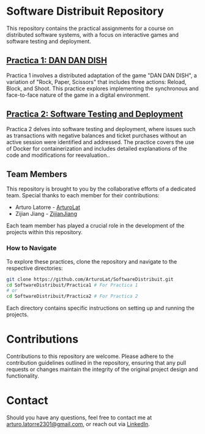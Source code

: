 # Software Distribuit Repository

This repository contains the practical assignments for a course on distributed software systems, with a focus on interactive games and software testing and deployment.

## [Practica 1: DAN DAN DISH](https://github.com/ArturoLat/SoftwareDistribuit/tree/main/Practica1)

Practica 1 involves a distributed adaptation of the game "DAN DAN DISH", a variation of "Rock, Paper, Scissors" that includes three actions: Reload, Block, and Shoot. This practice explores implementing the synchronous and face-to-face nature of the game in a digital environment.

## [Practica 2: Software Testing and Deployment](https://github.com/ArturoLat/SoftwareDistribuit/tree/main/Practica2)

Practica 2 delves into software testing and deployment, where issues such as transactions with negative balances and ticket purchases without an active session were identified and addressed. The practice covers the use of Docker for containerization and includes detailed explanations of the code and modifications for reevaluation..

## Team Members

This repository is brought to you by the collaborative efforts of a dedicated team. Special thanks to each member for their contributions:

- Arturo Latorre - [ArturoLat](https://github.com/ArturoLat)
- Zijian Jiang - [ZijianJiang](https://github.com/ZijianJiang)

Each team member has played a crucial role in the development of the projects within this repository.


### How to Navigate

To explore these practices, clone the repository and navigate to the respective directories:

```bash
git clone https://github.com/ArturoLat/SoftwareDistribuit.git
cd SoftwareDistribuit/Practica1 # For Practica 1
# or
cd SoftwareDistribuit/Practica2 # For Practica 2
```

Each directory contains specific instructions on setting up and running the projects.

# Contributions
Contributions to this repository are welcome. Please adhere to the contribution guidelines outlined in the repository, ensuring that any pull requests or changes maintain the integrity of the original project design and functionality.

# Contact
Should you have any questions, feel free to contact me at arturo.latorre2301@gmail.com, or reach out via [LinkedIn](https://www.linkedin.com/in/arturo-latorre-castelltort-820496258/).

